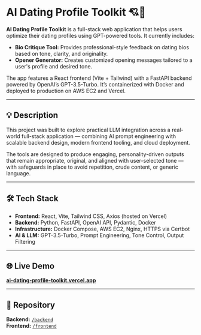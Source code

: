# AI Dating Profile Toolkit 💘🤖

**AI Dating Profile Toolkit** is a full-stack web application that helps users optimize their dating profiles using GPT-powered tools. It currently includes:

- **Bio Critique Tool:** Provides professional-style feedback on dating bios based on tone, clarity, and originality.
- **Opener Generator:** Creates customized opening messages tailored to a user's profile and desired tone.

The app features a React frontend (Vite + Tailwind) with a FastAPI backend powered by OpenAI’s GPT-3.5-Turbo. It’s containerized with Docker and deployed to production on AWS EC2 and Vercel.

---

## 💡 Description

This project was built to explore practical LLM integration across a real-world full-stack application — combining AI prompt engineering with scalable backend design, modern frontend tooling, and cloud deployment.

The tools are designed to produce engaging, personality-driven outputs that remain appropriate, original, and aligned with user-selected tone — with safeguards in place to avoid repetition, crude content, or generic language.

---

## 🛠️ Tech Stack

- **Frontend:** React, Vite, Tailwind CSS, Axios (hosted on Vercel)
- **Backend:** Python, FastAPI, OpenAI API, Pydantic, Docker
- **Infrastructure:** Docker Compose, AWS EC2, Nginx, HTTPS via Certbot
- **AI & LLM:** GPT-3.5-Turbo, Prompt Engineering, Tone Control, Output Filtering

---

## 🌐 Live Demo

**[ai-dating-profile-toolkit.vercel.app](https://ai-dating-profile-toolkit.vercel.app/)**

---

## 📂 Repository

**Backend:** [`/backend`](https://github.com/zzwerling/ai-dating-profile-toolkit/tree/main/backend)  
**Frontend:** [`/frontend`](https://github.com/zzwerling/ai-dating-profile-toolkit/tree/main/frontend)

